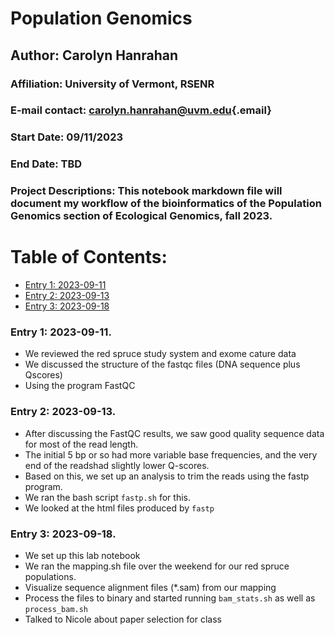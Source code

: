 # Population Genomics

## Author: Carolyn Hanrahan

### Affiliation: University of Vermont, RSENR

### E-mail contact: [carolyn.hanrahan\@uvm.edu](mailto:carolyn.hanrahan@uvm.edu){.email}

### Start Date: 09/11/2023

### End Date: TBD

### Project Descriptions: This notebook markdown file will document my workflow of the bioinformatics of the Population Genomics section of Ecological Genomics, fall 2023.

# Table of Contents:

-   [Entry 1: 2023-09-11](#id-section1)
-   [Entry 2: 2023-09-13](#id-section2)
-   [Entry 3: 2023-09-18](#id-section3)



<div id='id-section1'/>

### Entry 1: 2023-09-11.

- We reviewed the red spruce study system and exome cature data 
- We discussed the structure of the fastqc files (DNA sequence plus Qscores)
- Using the program FastQC

### Entry 2: 2023-09-13. 

- After discussing the FastQC results, we saw good quality sequence data for most of the read length. 
- The initial 5 bp or so had more variable base frequencies, and the very end of the readshad slightly lower Q-scores. 
- Based on this, we set up an analysis to trim the reads using the fastp program. 
- We ran the bash script `fastp.sh` for this. 
- We looked at the html files produced by `fastp` 

<div id='id-section3'/>

### Entry 3: 2023-09-18.
- We set up this lab notebook
- We ran the mapping.sh file over the weekend for our red spruce populations. 
- Visualize sequence alignment files (*.sam) from our mapping
- Process the files to binary and started running `bam_stats.sh` as well as `process_bam.sh`
- Talked to Nicole about paper selection for class
